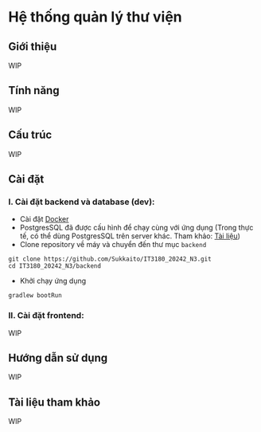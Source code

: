 # Hệ thống quản lý thư viện

## Giới thiệu
WIP
## Tính năng
WIP
## Cấu trúc
WIP
## Cài đặt
### I. Cài đặt backend và database (dev):
- Cài đặt [Docker](https://www.docker.com/)
- PostgresSQL đã được cấu hình để chạy cùng với ứng dụng (Trong thực tế, có thể dùng PostgresSQL trên server khác.
Tham khảo: [Tài liệu](https://docs.spring.io/spring-boot/appendix/application-properties/index.html#appendix.application-properties.data))
- Clone repository về máy và chuyển đến thư mục `backend`
```batch
git clone https://github.com/Sukkaito/IT3180_20242_N3.git
cd IT3180_20242_N3/backend
```
- Khởi chạy ứng dụng
```batch
gradlew bootRun
```
### II. Cài đặt frontend:
WIP
## Hướng dẫn sử dụng
WIP
## Tài liệu tham khảo
WIP
